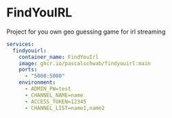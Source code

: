 # FindYouIRL
Project for you own geo guessing game for irl streaming

```yaml
services:
  findyouirl:
    container_name: FindYouIrl
    image: ghcr.io/pascalschwab/findyouirl:main
    ports:
      - "5000:5000"
    environment:
      - ADMIN_PW=test
      - CHANNEL_NAME=name
      - ACCESS_TOKEN=12345
      - CHANNEL_LIST=name1,name2
```
